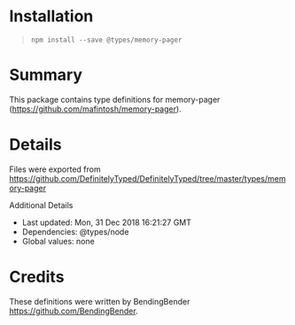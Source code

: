 # Installation
> `npm install --save @types/memory-pager`

# Summary
This package contains type definitions for memory-pager (https://github.com/mafintosh/memory-pager).

# Details
Files were exported from https://github.com/DefinitelyTyped/DefinitelyTyped/tree/master/types/memory-pager

Additional Details
 * Last updated: Mon, 31 Dec 2018 16:21:27 GMT
 * Dependencies: @types/node
 * Global values: none

# Credits
These definitions were written by BendingBender <https://github.com/BendingBender>.
